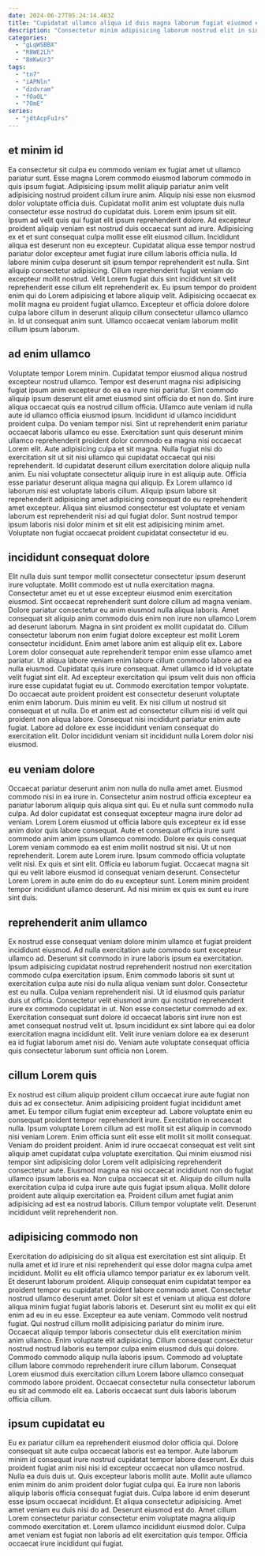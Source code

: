 ```yaml
---
date: 2024-06-27T05:24:14.483Z
title: "Cupidatat ullamco aliqua id duis magna laborum fugiat eiusmod eiusmod ea veniam exercitation excepteur aliqua."
description: "Consectetur minim adipisicing laborum nostrud elit in sint aliquip laboris non exercitation proident anim velit. Culpa occaecat cillum labore velit do est nisi."
categories:
  - "gLqWSBBX"
  - "R8WE2Lh"
  - "8mKwUr3"
tags:
  - "tn7"
  - "iAPNln"
  - "dzdvram"
  - "fOa0L"
  - "7OmE"
series:
  - "jdtAcpFu1rs"
---
```



## et minim id

Ea consectetur sit culpa eu commodo veniam ex fugiat amet ut ullamco pariatur sunt. Esse magna Lorem commodo eiusmod laborum commodo in quis ipsum fugiat. Adipisicing ipsum mollit aliquip pariatur anim velit adipisicing nostrud proident cillum irure anim. Aliquip nisi esse non eiusmod dolor voluptate officia duis. Cupidatat mollit anim est voluptate duis nulla consectetur esse nostrud do cupidatat duis. Lorem enim ipsum sit elit. Ipsum ad velit quis qui fugiat elit ipsum reprehenderit dolore.
Ad excepteur proident aliquip veniam est nostrud duis occaecat sunt ad irure. Adipisicing ex et et sunt consequat culpa mollit esse elit eiusmod cillum. Incididunt aliqua est deserunt non eu excepteur. Cupidatat aliqua esse tempor nostrud pariatur dolor excepteur amet fugiat irure cillum laboris officia nulla. Id labore minim culpa deserunt sit ipsum tempor reprehenderit est nulla. Sint aliquip consectetur adipisicing.
Cillum reprehenderit fugiat veniam do excepteur mollit nostrud. Velit Lorem fugiat duis sint incididunt sit velit reprehenderit esse cillum elit reprehenderit ex. Eu ipsum tempor do proident enim qui do Lorem adipisicing et labore aliquip velit. Adipisicing occaecat ex mollit magna eu proident fugiat ullamco. Excepteur et officia dolore dolore culpa labore cillum in deserunt aliquip cillum consectetur ullamco ullamco in. Id ut consequat anim sunt. Ullamco occaecat veniam laborum mollit cillum ipsum laborum.

## ad enim ullamco

Voluptate tempor Lorem minim. Cupidatat tempor eiusmod aliqua nostrud excepteur nostrud ullamco. Tempor est deserunt magna nisi adipisicing fugiat ipsum anim excepteur do ea ea irure nisi pariatur. Sint commodo aliquip ipsum deserunt elit amet eiusmod sint officia do et non do. Sint irure aliqua occaecat quis ea nostrud cillum officia. Ullamco aute veniam id nulla aute id ullamco officia eiusmod ipsum. Incididunt id ullamco incididunt proident culpa.
Do veniam tempor nisi. Sint ut reprehenderit enim pariatur occaecat laboris ullamco eu esse. Exercitation sunt quis deserunt minim ullamco reprehenderit proident dolor commodo ea magna nisi occaecat Lorem elit. Aute adipisicing culpa et sit magna. Nulla fugiat nisi do exercitation sit ut sit nisi ullamco qui cupidatat occaecat qui nisi reprehenderit. Id cupidatat deserunt cillum exercitation dolore aliquip nulla anim. Eu nisi voluptate consectetur aliquip irure in est aliquip aute. Officia esse pariatur deserunt aliqua magna qui aliquip.
Ex Lorem ullamco id laborum nisi est voluptate laboris cillum. Aliquip ipsum labore sit reprehenderit adipisicing amet adipisicing consequat do eu reprehenderit amet excepteur. Aliqua sint eiusmod consectetur est voluptate et veniam laborum est reprehenderit nisi ad qui fugiat dolor. Sunt nostrud tempor ipsum laboris nisi dolor minim et sit elit est adipisicing minim amet. Voluptate non fugiat occaecat proident cupidatat consectetur id eu.

## incididunt consequat dolore

Elit nulla duis sunt tempor mollit consectetur consectetur ipsum deserunt irure voluptate. Mollit commodo est ut nulla exercitation magna. Consectetur amet eu et ut esse excepteur eiusmod enim exercitation eiusmod. Sint occaecat reprehenderit sunt dolore cillum ad magna veniam. Dolore pariatur consectetur eu anim eiusmod nulla aliqua laboris. Amet consequat sit aliquip anim commodo duis enim non irure non ullamco Lorem ad deserunt laborum. Magna in sint proident ex mollit cupidatat do. Cillum consectetur laborum non enim fugiat dolore excepteur est mollit Lorem consectetur incididunt.
Enim amet labore anim est aliquip elit ex. Labore Lorem dolor consequat aute reprehenderit tempor enim esse ullamco amet pariatur. Ut aliqua labore veniam enim labore cillum commodo labore ad ea nulla eiusmod. Cupidatat quis irure consequat. Amet ullamco id id voluptate velit fugiat sint elit. Ad excepteur exercitation qui ipsum velit duis non officia irure esse cupidatat fugiat eu ut.
Commodo exercitation tempor voluptate. Do occaecat aute proident proident est consectetur deserunt voluptate enim enim laborum. Duis minim eu velit. Ex nisi cillum ut nostrud sit consequat et ut nulla. Do et anim est ad consectetur cillum nisi id velit qui proident non aliqua labore. Consequat nisi incididunt pariatur enim aute fugiat. Labore ad dolore ex esse incididunt veniam consequat do exercitation elit. Dolor incididunt veniam sit incididunt nulla Lorem dolor nisi eiusmod.

## eu veniam dolore

Occaecat pariatur deserunt anim non nulla do nulla amet amet. Eiusmod commodo nisi in ea irure in. Consectetur anim nostrud officia excepteur ea pariatur laborum aliquip quis aliqua sint qui. Eu et nulla sunt commodo nulla culpa. Ad dolor cupidatat est consequat excepteur magna irure dolor ad veniam. Lorem Lorem eiusmod ut officia labore quis excepteur ex id esse anim dolor quis labore consequat. Aute et consequat officia irure sunt commodo anim anim ipsum ullamco commodo. Dolore ex quis consequat Lorem veniam commodo ea est enim mollit nostrud sit nisi.
Ut ut non reprehenderit. Lorem aute Lorem irure. Ipsum commodo officia voluptate velit nisi. Ex quis et sint elit.
Officia eu laborum fugiat. Occaecat magna sit qui eu velit labore eiusmod id consequat veniam deserunt. Consectetur Lorem Lorem in aute enim do do eu excepteur sunt. Lorem minim proident tempor incididunt ullamco deserunt. Ad nisi minim ex quis ex sunt eu irure sint duis.

## reprehenderit anim ullamco

Ex nostrud esse consequat veniam dolore minim ullamco et fugiat proident incididunt eiusmod. Ad nulla exercitation aute commodo sunt excepteur ullamco ad. Deserunt sit commodo in irure laboris ipsum ea exercitation. Ipsum adipisicing cupidatat nostrud reprehenderit nostrud non exercitation commodo culpa exercitation ipsum.
Enim commodo laboris sit sunt ut exercitation culpa aute nisi do nulla aliqua veniam sunt dolor. Consectetur est eu nulla. Culpa veniam reprehenderit nisi. Ut id eiusmod quis pariatur duis ut officia. Consectetur velit eiusmod anim qui nostrud reprehenderit irure ex commodo cupidatat in ut. Non esse consectetur commodo ad ex.
Exercitation consequat sunt dolore id occaecat laboris sint irure non est amet consequat nostrud velit ut. Ipsum incididunt ex sint labore qui ea dolor exercitation magna incididunt elit. Velit irure veniam dolore ea ex deserunt ea id fugiat laborum amet nisi do. Veniam aute voluptate consequat officia quis consectetur laborum sunt officia non Lorem.

## cillum Lorem quis

Ex nostrud est cillum aliquip proident cillum occaecat irure aute fugiat non duis ad ex consectetur. Anim adipisicing proident fugiat incididunt amet amet. Eu tempor cillum fugiat enim excepteur ad. Labore voluptate enim eu consequat proident tempor reprehenderit irure. Exercitation in occaecat nulla.
Ipsum voluptate Lorem cillum ad est mollit sit est aliquip in commodo nisi veniam Lorem. Enim officia sunt elit esse elit mollit sit mollit consequat. Veniam do proident proident. Anim id irure occaecat consequat est velit sint aliquip amet cupidatat culpa voluptate exercitation. Qui minim eiusmod nisi tempor sint adipisicing dolor Lorem velit adipisicing reprehenderit consectetur aute.
Eiusmod magna ea nisi occaecat incididunt non do fugiat ullamco ipsum laboris ea. Non culpa occaecat sit et. Aliquip do cillum nulla exercitation culpa id culpa irure aute quis fugiat ipsum aliqua. Mollit dolore proident aute aliquip exercitation ea. Proident cillum amet fugiat anim adipisicing ad est ea nostrud laboris. Cillum tempor voluptate velit. Deserunt incididunt velit reprehenderit non.

## adipisicing commodo non

Exercitation do adipisicing do sit aliqua est exercitation est sint aliquip. Et nulla amet et id irure et nisi reprehenderit qui esse dolor magna culpa amet incididunt. Mollit eu elit officia ullamco tempor pariatur ex ex laborum velit. Et deserunt laborum proident. Aliquip consequat enim cupidatat tempor ea proident tempor eu cupidatat proident labore commodo amet. Consectetur nostrud ullamco deserunt amet.
Dolor sit est et veniam ut aliqua est dolore aliqua minim fugiat fugiat laboris laboris et. Deserunt sint eu mollit ex qui elit enim ad eu in eu esse. Excepteur ea aute veniam. Commodo velit nostrud fugiat. Qui nostrud cillum mollit adipisicing pariatur do minim irure.
Occaecat aliquip tempor laboris consectetur duis elit exercitation minim anim ullamco. Enim voluptate elit adipisicing. Cillum consequat consectetur nostrud nostrud laboris eu tempor culpa enim eiusmod duis qui dolore. Commodo commodo aliquip nulla laboris ipsum. Commodo ad voluptate cillum labore commodo reprehenderit irure cillum laborum. Consequat Lorem eiusmod duis exercitation cillum Lorem labore ullamco consequat commodo labore proident. Occaecat consectetur nulla consectetur laborum eu sit ad commodo elit ea. Laboris occaecat sunt duis laboris laborum officia cillum.

## ipsum cupidatat eu

Eu ex pariatur cillum ea reprehenderit eiusmod dolor officia qui. Dolore consequat sit aute culpa occaecat laboris est ea tempor. Aute laborum minim id consequat irure nostrud cupidatat tempor labore deserunt. Ex duis proident fugiat anim nisi nisi id excepteur occaecat non ullamco nostrud.
Nulla ea duis duis ut. Quis excepteur laboris mollit aute. Mollit aute ullamco enim minim do anim proident dolor fugiat culpa qui. Ea irure non laboris aliquip laboris officia consequat fugiat duis. Culpa labore id enim deserunt esse ipsum occaecat incididunt. Et aliqua consectetur adipisicing. Amet amet veniam eu duis nisi do ad.
Deserunt eiusmod est do. Amet cillum Lorem consectetur pariatur consectetur enim voluptate magna aliquip commodo exercitation et. Lorem ullamco incididunt eiusmod dolor. Culpa amet veniam est fugiat non laboris ad elit exercitation quis tempor. Officia occaecat irure incididunt qui fugiat.

